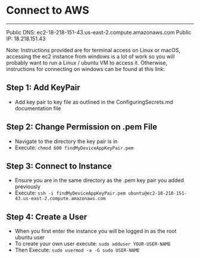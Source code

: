 # Connect to AWS
---------------------------------------------------------------------------
Public DNS: ec2-18-218-151-43.us-east-2.compute.amazonaws.com
Public IP: 18.218.151.43

Note: Instructions provided are for terminal access on Linux or macOS, accessing the ec2 instance from windows is a lot of work so you will probably want to run a Linux / ubuntu VM to access it. Otherwise, instructions for connecting on windows can be found at this link: 

## Step 1: Add KeyPair
- Add key pair to key file as outlined in the ConfiguringSecrets.md documentation file

## Step 2: Change Permission on .pem File
- Navigate to the directory the key pair is in
- Execute: `chmod 600 findMyDeviceAppKeyPair.pem`

## Step 3: Connect to Instance
- Ensure you are in the same directory as the .pem key pair you added previously
- Execute: `ssh -i findMyDeviceAppKeyPair.pem ubuntu@ec2-18-218-151-43.us-east-2.compute.amazonaws.com`

## Step 4: Create a User
- When you first enter the instance you will be logged in as the root ubuntu user
- To create your own user execute: `sudo adduser YOUR-USER-NAME`
- Then Execute: `sudo usermod -a -G sudo USER-NAME`
